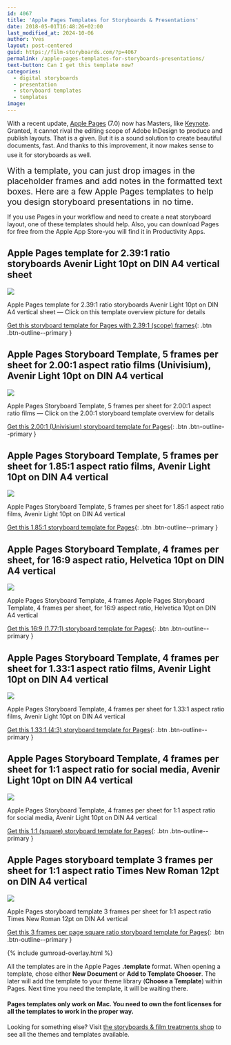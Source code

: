 ```yaml
---
id: 4067
title: 'Apple Pages Templates for Storyboards & Presentations'
date: 2018-05-01T16:48:26+02:00
last_modified_at: 2024-10-06
author: Yves
layout: post-centered
guid: https://film-storyboards.com/?p=4067
permalink: /apple-pages-templates-for-storyboards-presentations/
text-button: Can I get this template now?
categories:
  - digital storyboards
  - presentation
  - storyboard templates
  - templates
image: 
---
```

With a recent update, [Apple Pages](https://www.apple.com/pages/) (7.0) now has Masters, like [Keynote](https://www.apple.com/keynote/). Granted, it cannot rival the editing scope of Adobe InDesign to produce and publish layouts. That is a given. But it is a sound solution to create beautiful documents, fast. And thanks to this improvement, it now makes sense to use it for storyboards as well.<span style="font-size: 19.2px;"> </span>

<span style="font-size: 19.2px;">With a template, you can just drop images in the placeholder frames and add notes in the formatted text boxes. Here are a few Apple Pages templates to help you design storyboard presentations in no time.</span>

If you use Pages in your workflow and need to create a neat storyboard layout, one of these templates should help. Also, you can download Pages for free from the Apple App Store-you will find it in Productivity Apps.

## Apple Pages template for 2.39:1 ratio storyboards Avenir Light 10pt on DIN A4 vertical sheet

<a href="https://gum.co/2-39-A4-vert-pages" class="no-underline pv2 grow db"><img class="w-100" src="/images/uploads/2018/05/Apple-Pages-template-for-2.39x1-ratio-storyboards_Avenir-Light-10pt_DIN-A4_vertical-sheet_overview.png"></a>
<figcaption>Apple Pages template for 2.39:1 ratio storyboards Avenir Light 10pt on DIN A4 vertical sheet — Click on this template overview picture for details</figcaption>

[Get this storyboard template for Pages with 2.39:1 (scope) frames](https://gum.co/2-39-A4-vert-pages){: .btn .btn-outline--primary }

## Apple Pages Storyboard Template, 5 frames per sheet for 2.00:1 aspect ratio films (Univisium), Avenir Light 10pt on DIN A4 vertical

<a href="https://gum.co/storyboard_template_2x1_pages" class="no-underline pv2 grow db"><img class="w-100" src="/images/uploads/2018/05/Apple-Pages-storyboard-template-for-2x1-ratio-films_Avenir-Light-10pt_DIN-A4_vertical-sheet_overview.png"></a>
<figcaption>Apple Pages Storyboard Template, 5 frames per sheet for 2.00:1 aspect ratio films  — Click on the 2.00:1 storyboard template overview for details</figcaption>

[Get this 2.00:1 (Univisium) storyboard template for Pages](https://gum.co/storyboard_template_2x1_pages){: .btn .btn-outline--primary }

## Apple Pages Storyboard Template, 5 frames per sheet for 1.85:1 aspect ratio films, Avenir Light 10pt on DIN A4 vertical

<a href="https://gum.co/storyboard_template_185x1_pages" class="no-underline pv2 grow db"><img class="w-100" src="/images/uploads/2018/05/Apple-Pages-storyboard-template-for-1.85x1-ratio-films_Avenir-Light-10pt_DIN-A4_vertical-sheet_overview.png"></a>
<figcaption>Apple Pages Storyboard Template, 5 frames per sheet for 1.85:1 aspect ratio films, Avenir Light 10pt on DIN A4 vertical</figcaption>

[Get this 1.85:1 storyboard template for Pages](https://gum.co/storyboard_template_185x1_pages){: .btn .btn-outline--primary }

## Apple Pages Storyboard Template, 4 frames per sheet, for 16:9 aspect ratio, Helvetica 10pt on DIN A4 vertical

<a href="https://gum.co/storyboard_template_16x9_pages" class="no-underline pv2 grow db"><img class="w-100" src="/images/uploads/2018/05/Apple-Pages-Storyboard-Template-4-frames-16x9-aspect-ratio-Helvetica-10pt-on-DIN-A4-vertical_preview_00.png"></a>
<figcaption>Apple Pages Storyboard Template, 4 frames Apple Pages Storyboard Template, 4 frames per sheet, for 16:9 aspect ratio, Helvetica 10pt on DIN A4 vertical</figcaption>

[Get this 16:9 (1.77:1) storyboard template for Pages](https://gum.co/storyboard_template_16x9_pages){: .btn .btn-outline--primary }

## Apple Pages Storyboard Template, 4 frames per sheet for 1.33:1 aspect ratio films, Avenir Light 10pt on DIN A4 vertical

<a href="https://gum.co/storyboard_template_4x3_pages" class="no-underline pv2 grow db"><img class="w-100" src="/images/uploads/2018/05/Apple-Pages-storyboard-template-for-1.33x1-ratio-films_Avenir-Light-10pt_DIN-A4_vertical-sheet_overview.png"></a>
<figcaption>Apple Pages Storyboard Template, 4 frames per sheet for 1.33:1 aspect ratio films, Avenir Light 10pt on DIN A4 vertical</figcaption>

[Get this 1.33:1 (4:3) storyboard template for Pages](https://gum.co/storyboard_template_4x3_pages){: .btn .btn-outline--primary }

## Apple Pages Storyboard Template, 4 frames per sheet for 1:1 aspect ratio for social media, Avenir Light 10pt on DIN A4 vertical

<a href="https://gum.co/storyboard_template_1x1_pages" class="no-underline pv2 grow db"><img class="w-100" src="/images/uploads/2018/05/Apple-Pages-storyboard-template-for-1x1-ratio-films_Avenir-Light-10pt_DIN-A4_vertical-sheet_overview.png"></a>
<figcaption>Apple Pages Storyboard Template, 4 frames per sheet for 1:1 aspect ratio for social media, Avenir Light 10pt on DIN A4 vertical</figcaption>

[Get this 1:1 (square) storyboard template for Pages](https://gum.co/storyboard_template_1x1_pages){: .btn .btn-outline--primary }

## Apple Pages storyboard template 3 frames per sheet for 1:1 aspect ratio Times New Roman 12pt on DIN A4 vertical

<a href="https://gum.co/storyboard_template_square_pages" class="no-underline pv2 grow db"><img class="w-100" src="/images/uploads/2018/05/Apple-Pages-storyboard-template-for-1x1-ratio-films_Times-New-Roman-12pt_DIN-A4_vertical-sheet_overview.png"></a>
<figcaption>Apple Pages storyboard template 3 frames per sheet for 1:1 aspect ratio Times New Roman 12pt on DIN A4 vertical</figcaption>

[Get this 3 frames per page square ratio storyboard template for Pages](https://gum.co/storyboard_template_square_pages){: .btn .btn-outline--primary }

{% include gumroad-overlay.html %}

All the templates are in the Apple Pages **.template** format. When opening a template, chose either **New Document** or **Add to Template Chooser**. The later will add the template to your theme library (**Choose a Template**) within Pages. Next time you need the template, it will be waiting there.

#### Pages templates only work on Mac. You need to own the font licenses for all the templates to work in the proper way.

Looking for something else? Visit [the storyboards & film treatments shop](https://gumroad.com/storyboards) to see all the themes and templates available.